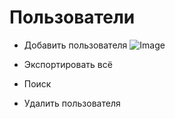 # Пользователи 

- Добавить пользователя 
![Image](Image/polzovateli.gif)

- Экспортировать всё
- Поиск
- Удалить пользователя